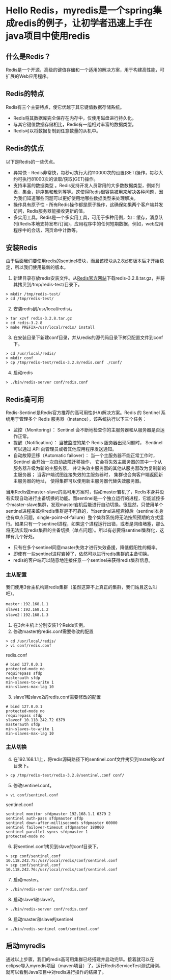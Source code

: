 # Hello Redis，myredis是一个spring集成redis的例子，让初学者迅速上手在java项目中使用redis

## 什么是Redis？
Redis是一个开源，高级的键值存储和一个适用的解决方案，用于构建高性能，可扩展的Web应用程序。

## Redis的特点
 Redis有三个主要特点，使它优越于其它键值数据存储系统。
* Redis将其数据库完全保存在内存中，仅使用磁盘进行持久化。
* 与其它键值数据存储相比，Redis有一组相对丰富的数据类型。
* Redis可以将数据复制到任意数量的从机中。
## Redis的优点
以下是Redis的一些优点。
* 异常快 - Redis非常快，每秒可执行大约110000次的设置(SET)操作，每秒大约可执行81000次的读取/获取(GET)操作。
* 支持丰富的数据类型 。Redis支持开发人员常用的大多数数据类型，例如列表，集合，排序集和散列等等。这使得Redis很容易被用来解决各种问题，因为我们知道哪些问题可以更好使用地哪些数据类型来处理解决。
* 操作具有原子性 - 所有Redis操作都是原子操作，这确保如果两个客户端并发访问，Redis服务器能接收更新的值。
* 多实用工具。Redis是一个多实用工具，可用于多种用例，如：缓存，消息队列(Redis本地支持发布/订阅)，应用程序中的任何短期数据，例如，web应用程序中的会话，网页命中计数等。
## 安装Redis
由于后面我们要使用redis的sentinel模块，而且该模块从2.8发布版本后才开始稳定，所以我们使用最新的版本。  

1. 新建目录存放redis安装文件。从[Redis官方网站](http://www.redis.io/)下载redis-3.2.8.tar.gz，并将其拷贝到/tmp/redis-test/目录下。
```
> mkdir /tmp/redis-test/
> cd /tmp/redis-test/
```
2. 安装redis到/usr/local/redis/。
```
> tar xzvf redis-3.2.8.tar.gz
> cd redis-3.2.8
> make PREFIX=/usr/local/redis/ install
```
3. 在安装目录下新建conf目录，并从redis的源代码目录下拷贝配置文件到conf下。
```
> cd /usr/local/redis/
> mkdir conf
> cp /tmp/redis-test/redis-3.2.8/redis.conf ./conf/
```
4. 启动redis
```
> ./bin/redis-server conf/redis.conf
```
## Redis高可用
Redis-Sentinel是Redis官方推荐的高可用性(HA)解决方案。Redis 的 Sentinel 系统用于管理多个 Redis 服务器（instance），该系统执行以下三个任务：
* 监控（Monitoring）： Sentinel 会不断地检查你的主服务器和从服务器是否运作正常。
* 提醒（Notification）： 当被监控的某个 Redis 服务器出现问题时， Sentinel 可以通过 API 向管理员或者其他应用程序发送通知。
* 自动故障迁移（Automatic failover）： 当一个主服务器不能正常工作时， Sentinel 会开始一次自动故障迁移操作， 它会将失效主服务器的其中一个从服务器升级为新的主服务器， 并让失效主服务器的其他从服务器改为复制新的主服务器； 当客户端试图连接失效的主服务器时， 集群也会向客户端返回新主服务器的地址， 使得集群可以使用新主服务器代替失效服务器。

当用Redis做master-slave的高可用方案时，假如master宕机了，Redis本身并没有实现自动进行主备切换的功能。而sentinel是一个独立运行的进程，它能监控多个master-slave集群，发现master宕机后能进行自动切换。很显然，只使用单个sentinel进程来监控redis集群是不可靠的，当sentinel进程宕掉后（sentinel本身也有单点问题，single-point-of-failure）整个集群系统将无法按照预期的方式运行。如果只有一个sentinel进程，如果这个进程运行出错，或者是网络堵塞，那么将无法实现redis集群的主备切换（单点问题）。所以有必要将sentinel集群化，这样有几个好处。
* 只有在多个sentinel同意master失效才进行失效备援，降低假阳性的概率。
* 即使有一些sentinel进程宕掉了，依然可以进行redis集群的主备切换。
* redis的客户端可以随意地连接任意一个sentinel来获得redis集群信息。
### 主从配置
我们使用3台主机构建redis集群（虽然这算不上真正的集群，我们姑且这么叫吧）。
```
master：192.168.1.1
slave1：192.168.1.2
slave2：192.168.1.3
```
1. 在3台主机上分别安装1个Reids实例。
2. 修改master的redis.conf需要修改的配置
```
> cd /usr/local/redis/
> vi conf/redis.conf
```
redis.conf
```
# bind 127.0.0.1
protected-mode no
requirepass sfdp
masterauth sfdp
min-slaves-to-write 1
min-slaves-max-lag 10
```
3. slave1和slave2的redis.conf需要修改的配置
```
# bind 127.0.0.1
protected-mode no
requirepass sfdp
slaveof 10.118.242.72 6379
masterauth sfdp
min-slaves-to-write 1
min-slaves-max-lag 10
```
### 主从切换
4. 在192.168.1.1上，将redis源码路径下的sentinel.conf文件拷贝到mster的conf目录下。
```
> cp /tmp/redis-test/redis-3.2.8/sentinel.conf conf/
```
5. 修改sentinel.conf。
```
> vi conf/sentinel.conf
```
sentinel.conf
```
sentinel monitor sfdpmaster 192.168.1.1 6379 2
sentinel auth-pass sfdpmaster sfdp
sentinel down-after-milliseconds sfdpmaster 60000
sentinel failover-timeout sfdpmaster 180000
sentinel parallel-syncs sfdpmaster 1
protected-mode no
```
6. 将sentinel.conf拷贝到slave的conf目录下。
```
> scp conf/sentinel.conf 10.118.242.75:/usr/local/redis/conf/sentinel.conf
> scp conf/sentinel.conf 10.118.242.76:/usr/local/redis/conf/sentinel.conf
```
7. 启动master。
```
> ./bin/redis-server conf/redis.conf
```
8. 启动slave1和slave2。
```
> ./bin/redis-server conf/redis.conf
```
9. 启动master和slave的sentinel
```
> ./bin/redis-sentinel conf/sentinel.conf
```
## 启动myredis
通过以上步骤，我们的redis高可用集群已经搭建并启动完毕。接着就可以在eclipse导入myredis项目（maven项目）了。运行RedisServiceTest测试用例，就可以看到Java项目中对redis进行操作的结果了。
